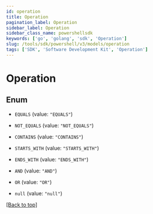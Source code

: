 ```yaml
---
id: operation
title: Operation
pagination_label: Operation
sidebar_label: Operation
sidebar_class_name: powershellsdk
keywords: ['go', 'golang', 'sdk', 'Operation'] 
slug: /tools/sdk/powershell/v3/models/operation
tags: ['SDK', 'Software Development Kit', 'Operation']
---
```



# Operation

## Enum


* `EQUALS` (value: `"EQUALS"`)

* `NOT_EQUALS` (value: `"NOT_EQUALS"`)

* `CONTAINS` (value: `"CONTAINS"`)

* `STARTS_WITH` (value: `"STARTS_WITH"`)

* `ENDS_WITH` (value: `"ENDS_WITH"`)

* `AND` (value: `"AND"`)

* `OR` (value: `"OR"`)

* `null` (value: `"null"`)


[[Back to top]](#) 

